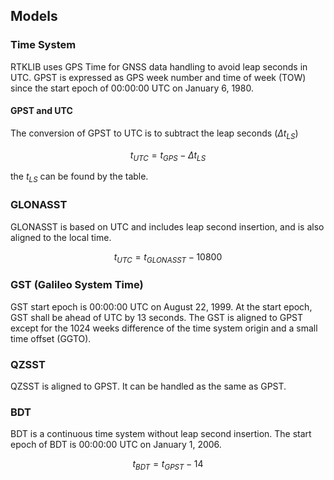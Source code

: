 ## Models 
### Time System
RTKLIB uses GPS Time for GNSS data handling to avoid leap seconds in UTC. GPST is expressed as GPS week number and time of week (TOW) since the start epoch of 00:00:00 UTC on January 6, 1980. 
#### GPST and UTC
The conversion of GPST to UTC is to subtract the leap seconds ($\Delta t_{LS}$)

$$ t_{UTC} = t_{GPS} - \Delta t_{LS} $$

the $t_{LS}$ can be found by the table.
### GLONASST
GLONASST is based on UTC and includes leap second insertion, and is also aligned to the local time.

$$t_{UTC}=t_{GLONASST}-10800$$

### GST (Galileo System Time)
GST start epoch is 00:00:00 UTC on August 22, 1999. At the start epoch, GST shall be ahead of UTC by 13 seconds. The GST is aligned to GPST except for the 1024 weeks difference of the time system origin and a small time offset (GGTO).
### QZSST
QZSST is aligned to GPST. It can be handled as the same as GPST.
### BDT
BDT is a continuous time system without leap second insertion. The start epoch of BDT is 00:00:00 UTC on January 1, 2006. 

$$ t_{BDT} = t_{GPST} - 14 $$
 

